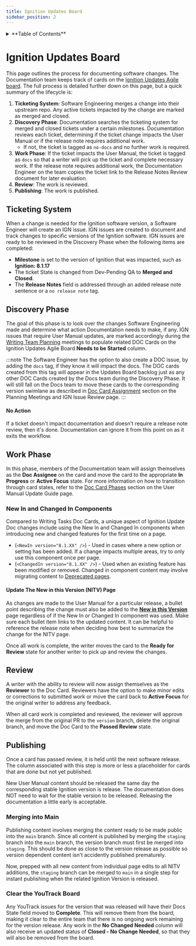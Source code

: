 ```yaml
---
title: Ignition Updates Board
sidebar_position: 2
---
```


<details>

<summary>**Table of Contents**</summary>

|[Documentation Workflow](/index.md)|  |
|--|--|
|[User Manual Update Guide](/user-manual-update-guide/user-manual-update-guide.md)|<li>[Branching and Page Updates](/user-manual-update-guide/branching-and-page-updates.md)</li><li>[Ignition Updates Board](/user-manual-update-guide/ignition-updates-board/ignition-updates-board.md)</li><ul><li>[Planning Meetings and IGN Issue Review](/user-manual-update-guide/ignition-updates-board/planning-meetings-and-ign-issue-review.md)</li><li>[Internal Version and Complete Changelogs](/user-manual-update-guide/ignition-updates-board/internal-version-and-complete-changelogs.md)</li></ul><li>[Writing Tasks Board](/user-manual-update-guide/writing-tasks-board.md)</li><li>[Deprecated Pages](/user-manual-update-guide/deprecated-pages.md)</li><li>[User Manual Versioning](/user-manual-update-guide/user-manual-versioning.md)</li>|
|[User Manual Style Guide](/user-manual-style-guide/user-manual-style-guide.md)|<li>[Structure and Navigation](/user-manual-style-guide/structure-and-navigation.md)</li><li>[Formatting Guidelines](/user-manual-style-guide/formatting-guidelines.md)</li><li>[Style Conventions](/user-manual-style-guide/style-conventions.md)</li><li>[Syntax for Functions](/user-manual-style-guide/syntax-for-functions.md)</li><li>[Images](/user-manual-style-guide/images.md)</li><li>[Word List](/user-manual-style-guide/word-list.md)</li> |
|[Tips and Tricks](/tips-and-tricks/tips-and-tricks.md)|<li>[CheatSheets](/tips-and-tricks/cheatsheets/cheatsheets.md)</li><ul><li>[Drivers](/tips-and-tricks/cheatsheets/new-drivers.md)</li></ul><li>[Documentation Permalinks](/documentation-permalinks.md)</li>|

</details>

# Ignition Updates Board

This page outlines the process for documenting software changes. The Documentation team keeps track of cards on the [Ignition Updates Agile board](https://youtrack.ia.local/agiles/115-37/current). The full process is detailed further down on this page, but a quick summary of the lifecycle is:

1. **Ticketing System**: Software Engineering merges a change into their upstream repo. Any active tickets impacted by the change are marked as merged and closed.
2. **Discovery Phase**: Documentation searches the ticketing system for merged and closed tickets under a certain milestones. Documentation reviews each ticket, determining if the ticket change impacts the User Manual or if the release note requires additional work.
    * If not, the ticket is tagged as `no-docs` and no further work is required. 
4. **Work Phase**: If the ticket impacts the User Manual, the ticket is tagged as `docs` so that a writer will pick up the ticket and complete necessary work. If the release note requires additional work, the Documentation Engineer on the team copies the ticket link to the Release Notes Review document for later evaluation. 
5. **Review**: The work is reviewed.
6. **Publishing**: The work is published.

## Ticketing System 
When a change is needed for the Ignition software version, a Software Engineer will create an IGN issue. IGN issues are created to document and track changes to specific versions of the Ignition software. IGN issues are ready to be reviewed in the Discovery Phase when the following items are completed:

* **Milestone** is set to the version of Ignition that was impacted, such as **Ignition: 8.1.17**
* The ticket State is changed from Dev-Pending QA to **Merged and Closed**.
* The **Release Notes** field is addressed through an added release note sentence or a `no release note` tag. 

## Discovery Phase
The goal of this phase is to look over the changes Software Engineering made and determine what action Documentation needs to make, if any. IGN issues that require User Manual updates, are marked accordingly during the [Writing Team Planning](planning-meetings-and-ign-issue-review.md#reviewing-ign-cards-on-the-documentation-team-dashboard) meetings to populate related DOC Cards on the Ignition Updates Agile Board **Needs to be Started** column.

:::note
The Software Engineer has the option to also create a DOC issue, by adding the `docs` tag, if they know it will impact the docs. The DOC cards created from this tag will appear in the Updates Board backlog just as any other DOC Cards created by the Docs team during the Discovery Phase. It will still fall on the Docs team to move these cards to the corresponding version swimlane as described in [Doc Card Assignment](planning-meetings-and-ign-issue-review.md#doc-card-assignment) section on the Planning Meetings and IGN Issue Review page.
:::

#### No Action
If a ticket doesn't impact documentation and doesn't require a release note review, then it's done. Documentation can ignore it from this point on as it exits the workflow. 

## Work Phase
In this phase, members of the Documentation team will assign themselves as the **Doc Assignee** on the card and move the card to the appropriate **In Progress** or **Active Focus** state. For more information on how to transition through card states, refer to the [Doc Card Phases](../user-manual-update-guide.md#doc-card-phases) section on the User Manual Update Guide page. 

### New In and Changed In Components
Compared to Writing Tasks Doc Cards, a unique aspect of Ignition Update Doc changes include using the New In and Changed In components when introducing new and changed features for the first time on a page.

* <NewIn version="8.1.XX" /> (`<NewIn version="8.1.XX" />`) - Used in cases where a new option or setting has been added. If a change impacts multiple areas, try to only use this component once per page.
* <ChangedIn version="8.1.XX" /> (`<ChangedIn version="8.1.XX" />`) - Used when an existing feature has been modified or removed. Changed in component content may involve migrating content to [Deprecated pages](../deprecated-pages.md).  

#### Update The New in this Version (NITV) Page
As changes are made to the User Manual for a particular release, a bullet point describing the change must also be added to the **[New in this Version](https://www.docs.inductiveautomation.com/docs/8.1/new-in-this-version)** page regardless of if the New In or Changed In component was used. Make sure each bullet item links to the updated content. It can be helpful to reference the release note when deciding how best to summarize the change for the NITV page.

Once all work is complete, the writer moves the card to the **Ready for Review** state for another writer to pick up and review the changes. 

## Review
A writer with the ability to review will now assign themselves as the **Reviewer** to the Doc Card. Reviewers have the option to make minor edits or corrections to submitted work or move the card back to **Active Focus** for the original writer to address any feedback. 

When all card work is completed and reviewed, the reviewer will approve the merge from the original PR to the `version` branch, delete the original branch, and move the Doc Card to the **Passed Review** state. 

## Publishing
Once a card has passed review, it is held until the next software release. The column associated with this step is more or less a placeholder for cards that are done but not yet published. 

New User Manual content should be released the same day the corresponding stable Ignition version is release. The documentation does NOT need to wait for the stable version to be released. Releasing the documentation a little early is acceptable. 

### Merging into Main
Publishing content involves merging the content ready to be made public into the `main` branch. Since all content is published by merging the `staging` branch into the `main` branch, the version branch must first be merged into `staging`. This should be done as close to the version release as possible so version dependent content isn't accidently published prematurely. 

Now, prepped with all new content from individual page edits to all NITV additions, the `staging` branch can be merged to `main` in a single step for instant publishing when the related Ignition Version is released. 

### Clear the YouTrack Board
Any YouTrack issues for the version that was released will have their Docs State field moved to **Complete**. This will remove them from the board, making it clear to the entire team that there is no ongoing work remaining for the version release. Any work in the **No Changed Needed** column will also receive an updated status of **Closed - No Change Needed**, so that they will also be removed from the board. 